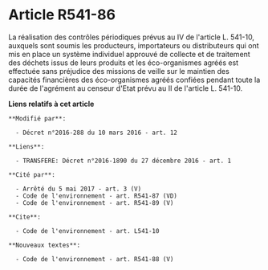 # Article R541-86

La réalisation des contrôles périodiques prévus au IV de l'article L. 541-10, auxquels sont soumis les producteurs,
importateurs ou distributeurs qui ont mis en place un système individuel approuvé de collecte et de traitement des déchets
issus de leurs produits et les éco-organismes agréés est effectuée sans préjudice des missions de veille sur le maintien des
capacités financières des éco-organismes agréés confiées pendant toute la durée de l'agrément au censeur d'Etat prévu au II
de l'article L. 541-10.

**Liens relatifs à cet article**

	**Modifié par**:

	  - Décret n°2016-288 du 10 mars 2016 - art. 12

	**Liens**:

	  - TRANSFERE: Décret n°2016-1890 du 27 décembre 2016 - art. 1

	**Cité par**:

	  - Arrêté du 5 mai 2017 - art. 3 (V)
	  - Code de l'environnement - art. R541-87 (VD)
	  - Code de l'environnement - art. R541-89 (V)

	**Cite**:

	  - Code de l'environnement - art. L541-10

	**Nouveaux textes**:

	  - Code de l'environnement - art. R541-88 (V)
